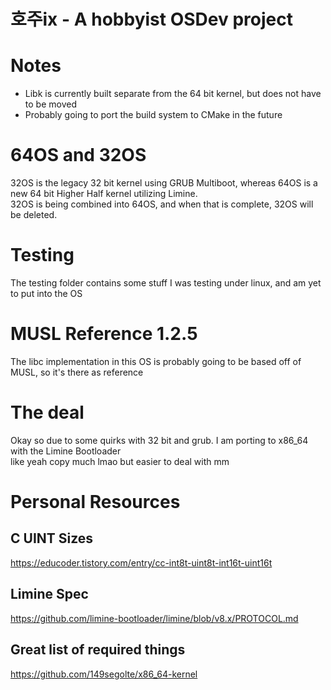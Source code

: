 # 호주ix - A hobbyist OSDev project

# Notes
- Libk is currently built separate from the 64 bit kernel, but does not have to be moved
- Probably going to port the build system to CMake in the future

# 64OS and 32OS
32OS is the legacy 32 bit kernel using GRUB Multiboot, whereas 64OS is a new 64 bit Higher Half kernel utilizing Limine. <br>
32OS is being combined into 64OS, and when that is complete, 32OS will be deleted. <br>

# Testing
The testing folder contains some stuff I was testing under linux, and am yet to put into the OS

# MUSL Reference 1.2.5
The libc implementation in this OS is probably going to be based off of MUSL, so it's there as reference

# The deal
Okay so due to some quirks with 32 bit and grub. I am porting to x86_64 with the Limine Bootloader <br>
like yeah copy much lmao but easier to deal with mm

# Personal Resources
## C UINT Sizes
https://educoder.tistory.com/entry/cc-int8t-uint8t-int16t-uint16t

## Limine Spec
https://github.com/limine-bootloader/limine/blob/v8.x/PROTOCOL.md

## Great list of required things
https://github.com/149segolte/x86_64-kernel
